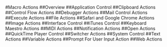 #Macro Actions
##Overview
##Application Control
##Clipboard Actions
##Control Flow Actions
##Debugger Actions
##Mail Control Actions
##Execute Actions
##File Actions
##Safari and Google Chrome Actions
##Image Actions
##Interface Control
##iTunes Control
##Keyboard Maestro Actions
##MIDI Actions
##Notification Actions
##Open Actions
##QuickTime Player Control
##Switcher Actions
##System Control
##Text Actions
##Variable Actions
##Prompt For User Input Action
##Web Actions
